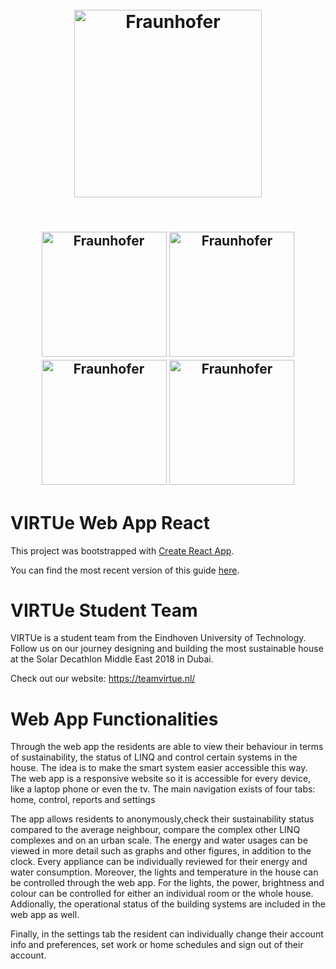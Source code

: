 <h1 align="center">
  <br>
  <img src="https://pbs.twimg.com/profile_images/910158554568515584/Gf6WD-iH_400x400.jpg" alt="Fraunhofer" width="300">
  
  <br>
</h1>
<h2 align="center">
  <br>
   <img src="https://teamvirtue.nl/wp-content/uploads/LINQ_Logo_Black-300x138.png" alt="Fraunhofer" width="200">
   <img src="http://www.sollite.net/images/img/2222222-01.jpg" alt="Fraunhofer" width="200">
   <img src="https://upload.wikimedia.org/wikipedia/commons/d/d3/Eindhoven_University_of_Technology_logo.svg" alt="Fraunhofer" width="200">
   <img src="https://cdn.worldvectorlogo.com/logos/fontys-39.svg" alt="Fraunhofer" width="200">
  <br>
</h2>

# VIRTUe Web App React

This project was bootstrapped with [Create React App](https://github.com/facebookincubator/create-react-app).

You can find the most recent version of this guide [here](https://github.com/facebook/create-react-app/blob/master/packages/react-scripts/template/README.md).

# VIRTUe Student Team
VIRTUe is a student team from the Eindhoven University of Technology. Follow us on our journey designing and building
the most sustainable house at the Solar Decathlon Middle East 2018 in Dubai.

Check out our website: https://teamvirtue.nl/

# Web App Functionalities
Through the web app the residents are able to view their behaviour in terms of sustainability, the status of LINQ and
control certain systems in the house. The idea is to make the smart system easier accessible this way. The web app is a
responsive website so it is accessible for every device, like a laptop phone or even the tv. The main navigation exists
of four tabs: home, control, reports and settings

The app allows residents to anonymously,check their sustainability status compared to the average neighbour, compare the
complex other LINQ complexes and on an urban scale. The energy and water usages can be viewed in more detail such as
graphs and other figures, in addition to the clock. Every appliance can be individually reviewed for their energy and
water consumption. Moreover, the lights and temperature in the house can be controlled through the web app. For the
lights, the power, brightness and colour can be controlled for either an individual room or the whole house. Addionally,
the operational status of the building systems are included in the web app as well.

Finally, in the settings tab the resident can individually change their account info and preferences, set work or home
schedules and sign out of their account.

